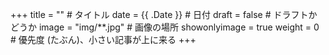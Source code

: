 +++
title = "" # タイトル
date = {{ .Date }} # 日付
draft = false # ドラフトかどうか
image = "img/**.jpg" # 画像の場所
showonlyimage = true
weight = 0 # 優先度 (たぶん)、小さい記事が上に来る 
+++